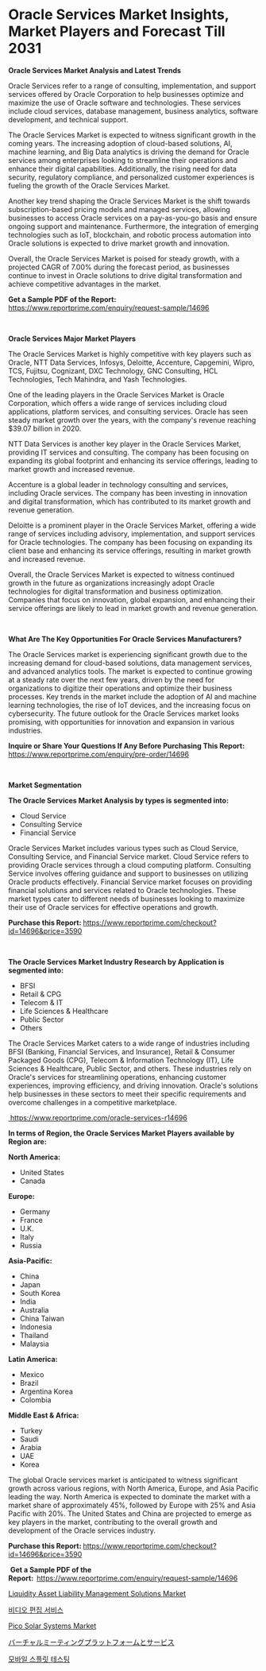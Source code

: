 <p><h1>Oracle Services Market Insights, Market Players and Forecast Till 2031</h1></p><p><strong>Oracle Services Market Analysis and Latest Trends</strong></p>
<p><p>Oracle Services refer to a range of consulting, implementation, and support services offered by Oracle Corporation to help businesses optimize and maximize the use of Oracle software and technologies. These services include cloud services, database management, business analytics, software development, and technical support.</p><p>The Oracle Services Market is expected to witness significant growth in the coming years. The increasing adoption of cloud-based solutions, AI, machine learning, and Big Data analytics is driving the demand for Oracle services among enterprises looking to streamline their operations and enhance their digital capabilities. Additionally, the rising need for data security, regulatory compliance, and personalized customer experiences is fueling the growth of the Oracle Services Market.</p><p>Another key trend shaping the Oracle Services Market is the shift towards subscription-based pricing models and managed services, allowing businesses to access Oracle services on a pay-as-you-go basis and ensure ongoing support and maintenance. Furthermore, the integration of emerging technologies such as IoT, blockchain, and robotic process automation into Oracle solutions is expected to drive market growth and innovation.</p><p>Overall, the Oracle Services Market is poised for steady growth, with a projected CAGR of 7.00% during the forecast period, as businesses continue to invest in Oracle solutions to drive digital transformation and achieve competitive advantages in the market.</p></p>
<p><strong>Get a Sample PDF of the Report:&nbsp;</strong> <a href="https://www.reportprime.com/enquiry/request-sample/14696">https://www.reportprime.com/enquiry/request-sample/14696</a></p>
<p>&nbsp;</p>
<p><strong>Oracle Services Major Market Players</strong></p>
<p><p>The Oracle Services Market is highly competitive with key players such as Oracle, NTT Data Services, Infosys, Deloitte, Accenture, Capgemini, Wipro, TCS, Fujitsu, Cognizant, DXC Technology, GNC Consulting, HCL Technologies, Tech Mahindra, and Yash Technologies. </p><p>One of the leading players in the Oracle Services Market is Oracle Corporation, which offers a wide range of services including cloud applications, platform services, and consulting services. Oracle has seen steady market growth over the years, with the company's revenue reaching $39.07 billion in 2020.</p><p>NTT Data Services is another key player in the Oracle Services Market, providing IT services and consulting. The company has been focusing on expanding its global footprint and enhancing its service offerings, leading to market growth and increased revenue.</p><p>Accenture is a global leader in technology consulting and services, including Oracle services. The company has been investing in innovation and digital transformation, which has contributed to its market growth and revenue generation.</p><p>Deloitte is a prominent player in the Oracle Services Market, offering a wide range of services including advisory, implementation, and support services for Oracle technologies. The company has been focusing on expanding its client base and enhancing its service offerings, resulting in market growth and increased revenue.</p><p>Overall, the Oracle Services Market is expected to witness continued growth in the future as organizations increasingly adopt Oracle technologies for digital transformation and business optimization. Companies that focus on innovation, global expansion, and enhancing their service offerings are likely to lead in market growth and revenue generation.</p></p>
<p>&nbsp;</p>
<p><strong>What Are The Key Opportunities For Oracle Services Manufacturers?</strong></p>
<p><p>The Oracle Services market is experiencing significant growth due to the increasing demand for cloud-based solutions, data management services, and advanced analytics tools. The market is expected to continue growing at a steady rate over the next few years, driven by the need for organizations to digitize their operations and optimize their business processes. Key trends in the market include the adoption of AI and machine learning technologies, the rise of IoT devices, and the increasing focus on cybersecurity. The future outlook for the Oracle Services market looks promising, with opportunities for innovation and expansion in various industries.</p></p>
<p><strong>Inquire or Share Your Questions If Any Before Purchasing This Report:</strong> <a href="https://www.reportprime.com/enquiry/pre-order/14696">https://www.reportprime.com/enquiry/pre-order/14696</a></p>
<p>&nbsp;</p>
<p><strong>Market Segmentation</strong></p>
<p><strong>The Oracle Services Market Analysis by types is segmented into:</strong></p>
<p><ul><li>Cloud Service</li><li>Consulting Service</li><li>Financial Service</li></ul></p>
<p><p>Oracle Services Market includes various types such as Cloud Service, Consulting Service, and Financial Service market. Cloud Service refers to providing Oracle services through a cloud computing platform. Consulting Service involves offering guidance and support to businesses on utilizing Oracle products effectively. Financial Service market focuses on providing financial solutions and services related to Oracle technologies. These market types cater to different needs of businesses looking to maximize their use of Oracle services for effective operations and growth.</p></p>
<p><strong>Purchase this Report:&nbsp;</strong><a href="https://www.reportprime.com/checkout?id=14696&price=3590">https://www.reportprime.com/checkout?id=14696&price=3590</a></p>
<p>&nbsp;</p>
<p><strong>The Oracle Services Market Industry Research by Application is segmented into:</strong></p>
<p><ul><li>BFSI</li><li>Retail & CPG</li><li>Telecom & IT</li><li>Life Sciences & Healthcare</li><li>Public Sector</li><li>Others</li></ul></p>
<p><p>The Oracle Services Market caters to a wide range of industries including BFSI (Banking, Financial Services, and Insurance), Retail & Consumer Packaged Goods (CPG), Telecom & Information Technology (IT), Life Sciences & Healthcare, Public Sector, and others. These industries rely on Oracle's services for streamlining operations, enhancing customer experiences, improving efficiency, and driving innovation. Oracle's solutions help businesses in these sectors to meet their specific requirements and overcome challenges in a competitive marketplace.</p></p>
<p><a href="https://www.reportprime.com/oracle-services-r14696">&nbsp;https://www.reportprime.com/oracle-services-r14696</a></p>
<p><strong>In terms of Region, the Oracle Services Market Players available by Region are:</strong></p>
<p>
    <p> <strong> North America: </strong>
        <ul>
            <li>United States</li>
            <li>Canada</li>
        </ul>
        </p> 
    <p> <strong> Europe: </strong>
        <ul>
            <li>Germany</li>
            <li>France</li>
            <li>U.K.</li>
            <li>Italy</li>
            <li>Russia</li>
        </ul>
        </p> 
    <p> <strong> Asia-Pacific: </strong>
        <ul>
            <li>China</li>
            <li>Japan</li>
            <li>South Korea</li>
            <li>India</li>
            <li>Australia</li>
            <li>China Taiwan</li>
            <li>Indonesia</li>
            <li>Thailand</li>
            <li>Malaysia</li>
        </ul>
        </p> 
    <p> <strong> Latin America: </strong>
        <ul>
            <li>Mexico</li>
            <li>Brazil</li>
            <li>Argentina Korea</li>
            <li>Colombia</li>
        </ul>
        </p> 
    <p> <strong> Middle East & Africa: </strong>
        <ul>
            <li>Turkey</li>
            <li>Saudi</li>
            <li>Arabia</li>
            <li>UAE</li>
            <li>Korea</li>
        </ul>
    </p>
    </p>
<p><p>The global Oracle services market is anticipated to witness significant growth across various regions, with North America, Europe, and Asia Pacific leading the way. North America is expected to dominate the market with a market share of approximately 45%, followed by Europe with 25% and Asia Pacific with 20%. The United States and China are projected to emerge as key players in the market, contributing to the overall growth and development of the Oracle services industry.</p></p>
<p><strong>Purchase this Report: </strong><a href="https://www.reportprime.com/checkout?id=14696&price=3590">https://www.reportprime.com/checkout?id=14696&price=3590</a></p>
<p>&nbsp;<strong>Get a Sample PDF of the Report:&nbsp;&nbsp;</strong><a href="https://www.reportprime.com/enquiry/request-sample/14696">https://www.reportprime.com/enquiry/request-sample/14696</a></p>
<p><strong></strong></p>
<p><p><a href="https://github.com/jsmusil/Market-Research-Report-List-3/blob/main/liquidity-asset-liability-management-solutions-market.md">Liquidity Asset Liability Management Solutions Market</a></p><p><a href="https://github.com/vs10l4sfg5c/Market-Research-Report-List-2/blob/main/754467075558.md">비디오 편집 서비스</a></p><p><a href="https://github.com/bmorecock/Market-Research-Report-List-3/blob/main/pico-solar-systems-market.md">Pico Solar Systems Market</a></p><p><a href="https://github.com/LeanneBruen2023/Market-Research-Report-List-1/blob/main/991488981066.md">バーチャルミーティングプラットフォームとサービス</a></p><p><a href="https://github.com/Skyleitney456456/Market-Research-Report-List-1/blob/main/874648675559.md">모바일 스플릿 테스팅</a></p></p>